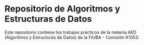 # Repositorio de Algoritmos y Estructuras de Datos

Este repositorio contiene los trabajos prácticos de la materia AED (Algoritmos y Estructuras de Datos) de la FIUBA - Comisión K1053.
